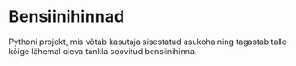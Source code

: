 # Bensiinihinnad
Pythoni projekt, mis võtab kasutaja sisestatud asukoha ning tagastab talle kõige lähemal oleva tankla soovitud bensiinihinna.
